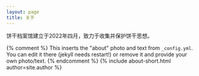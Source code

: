 ```yaml
---
layout: page
title: 关于
---
```


饼干档案馆建立于2022年四月，致力于收集并保护饼干思想。

{% comment %}
This inserts the "about" photo and text from `_config.yml`.
You can edit it there (jekyll needs restart!) or remove it and provide your own photo/text.
{% endcomment %}
{% include about-short.html author=site.author %}